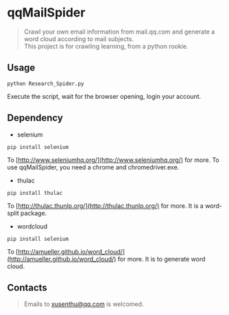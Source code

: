 # qqMailSpider  
> Crawl your own email information from mail.qq.com and generate a word cloud according to mail subjects.  
> This project is for crawling learning, from a python rookie.  
## Usage  
```shell
python Research_Spider.py
```  
Execute the script, wait for the browser opening, login your account.  
## Dependency  
- selenium  
```shell
pip install selenium
```  
To [http://www.seleniumhq.org/](http://www.seleniumhq.org/) for more. To use qqMailSpider, you need a chrome and chromedriver.exe.  
- thulac  
```shell
pip install thulac
```  
To [http://thulac.thunlp.org/](http://thulac.thunlp.org/) for more. It is a word-split package.  
- wordcloud  
```shell
pip install selenium
```  
To [http://amueller.github.io/word_cloud/](http://amueller.github.io/word_cloud/) for more. It is to generate word cloud.  
## Contacts  
> Emails to xusenthu@qq.com is welcomed.  